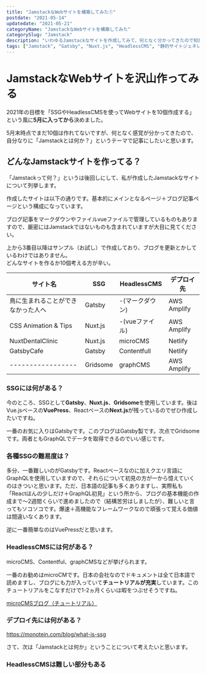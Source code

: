 ```yaml
---
title: "JamstackなWebサイトを構築してみた①"
postdate: "2021-05-14"
updatedate: "2021-05-21"
categoryName: "JamstackなWebサイトを構築してみた"
categorySlug: "Jamstack"
description: "いわゆるJamstackなサイトを作成してみて、何となく分かってきたので知見を記載します。"
tags: ["Jamstack", "Gatsby", "Nuxt.js", "HeadlessCMS", "静的サイトジェネレータ", "JavaScript"]
---
```


# JamstackなWebサイトを沢山作ってみる

2021年の目標を「SSGやHeadlessCMSを使ってWebサイトを10個作成する」という風に**5月に入ってから**決めました。

5月末時点でまだ10個は作れてないですが、何となく感覚が分かってきたので、自分なりに「Jamstackとは何か？」というテーマで記事にしたいと思います。

## どんなJamstackサイトを作ってる？

「Jamstackって何？」というは後回しにして、私が作成したJamstackなサイトについて列挙します。

作成したサイトは以下の通りです。基本的にメインとなるページ＋ブログ記事ページという構成になっています。

ブログ記事をマークダウンやファイルvueファイルで管理しているものもありますので、厳密にはJamstackではないものも含まれていますが大目に見てください。

<aside>
上から3番目以降はサンプル（お試し）で作成しており、ブログを更新とかしているわけではありません。
</aside>

<aside>
どんなサイトを作るか10個考える方が辛い。
</aside>

|サイト名|SSG|HeadlessCMS|デプロイ先|
|-------|---|-----------|-------|
|鳥に生まれることができなかった人へ|Gatsby|-(マークダウン)|AWS Amplify|
|CSS Animation & Tips|Nuxt.js|-(vueファイル)|AWS Amplify|
|NuxtDentalClinic|Nuxt.js|microCMS|Netlify|
|GatsbyCafe|Gatsby|Contentfull|Netlify|
|-----------------|Gridsome|graphCMS|AWS Amplify|

### SSGには何がある？

今のところ、SSGとして**Gatsby**、**Nuxt.js**、**Gridsome**を使用しています。後はVue.jsベースの**VuePress**、Reactベースの**Next.js**が残っているのでぜひ作成したいですね。

一番のお気に入りはGatsbyです。このブログはGatsby製です。次点でGridsomeです。両者ともGraphQLでデータを取得できるのでいい感じです。

### 各種SSGの難易度は？

多分、一番難しいのがGatsbyです。Reactベースなのに加えクエリ言語にGraphQLを使用していますので、それらについて初見の方が一から憶えていくのはきついと思います。ただ、日本語の記事も多くありますし、実際私も「Reactほんの少しだけ＋GraphQL初見」という所から、ブログの基本機能の作成まで～2週間くらいで進めましたので（結構苦労はしましたが）、難しいと言ってもソコソコです。爆速＋高機能なフレームワークなので頑張って覚える価値は間違いなくあります。

逆に一番簡単なのはVuePressだと思います。


### HeadlessCMSには何がある？

microCMS、Contentful、graphCMSなどが挙げられます。

一番のお勧めはmicroCMです。日本の会社なのでドキュメントは全て日本語で読めますし、ブログにも力が入っていて**チュートリアルが充実**しています。このチュートリアルをこなすだけで1-2ヵ月くらいは暇をつぶせそうですね。

[microCMSブログ（チュートリアル）](https://blog.microcms.io/category/tutorial/page/1)



### デプロイ先には何がある？

https://monotein.com/blog/what-is-ssg



さて、次は「Jamstackとは何か」ということについて考えたいと思います。

### HeadlessCMSは難しい部分もある